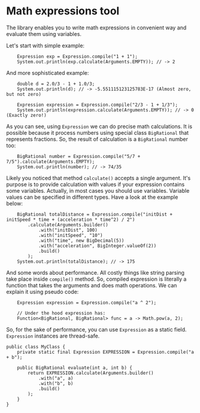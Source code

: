 # Math expressions tool

The library enables you to write math expressions in convenient way and evaluate them using variables.

Let's start with simple example:
```
    Expression exp = Expression.compile("1 + 1");
    System.out.println(exp.calculate(Arguments.EMPTY)); // -> 2
```
And more sophisticated example:
```
    double d = 2.0/3 - 1 + 1.0/3;
    System.out.println(d); // -> -5.551115123125783E-17 (Almost zero, but not zero)
    
    Expression expression = Expression.compile("2/3 - 1 + 1/3");
    System.out.println(expression.calculate(Arguments.EMPTY)); // -> 0 (Exactly zero!)
```
As you can see, using ```Expression``` we can do precise math calculations.
It is possible because it process numbers using special class ```BigRational```
that represents fractions. So, the result of calculation is a ```BigRational``` number too:
```
    BigRational number = Expression.compile("5/7 + 7/5").calculate(Arguments.EMPTY);
    System.out.println(number); // -> 74/35
```
Likely you noticed that method ```calculate()``` accepts a single argument.
It's purpose is to provide calculation with values if your expression contains some variables.
Actually, in most cases you should use variables.
Variable values can be specified in different types.
Have a look at the example below:
```
    BigRational totalDistance = Expression.compile("initDist + initSpeed * time + (acceleration * time^2) / 2")
        .calculate(Arguments.builder()
            .with("initDist", 100)
            .with("initSpeed", "10")
            .with("time", new BigDecimal(5))
            .with("acceleration", BigInteger.valueOf(2))
            .build()
        );
    System.out.println(totalDistance); // -> 175
```
And some words about performance.
All costly things like string parsing take place inside ```compile()``` method.
So, compiled expression is literally a function that takes the arguments and does math operations.
We can explain it using pseudo code:
```
    Expression expression = Expression.compile("a ^ 2");
    
    // Under the hood expression has:
    Function<BigRational, BigRational> func = a -> Math.pow(a, 2);
```
So, for the sake of performance, you can use ```Expression``` as a static field.
```Expression``` instances are thread-safe.
```
public class MyClass {
    private static final Expression EXPRESSION = Expression.compile("a + b");
    
    public BigRational evaluate(int a, int b) {
        return EXPRESSION.calculate(Arguments.builder()
            .with("a", a)
            .with("b", b)
            .build()
        );
    }
}
```
